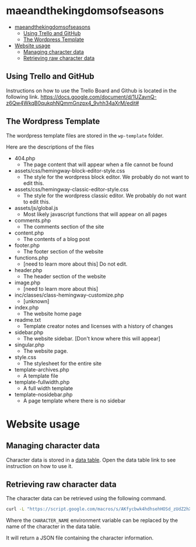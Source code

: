 # maeandthekingdomsofseasons

- [maeandthekingdomsofseasons](#maeandthekingdomsofseasons)
  - [Using Trello and GitHub](#using-trello-and-github)
  - [The Wordpress Template](#the-wordpress-template)
- [Website usage](#website-usage)
  - [Managing character data](#managing-character-data)
  - [Retrieving raw character data](#retrieving-raw-character-data)

## Using Trello and GitHub

Instructions on how to use the Trello Board and Github is located in the following link.
https://docs.google.com/document/d/1UZavnQ-z6Qw4WkqB0qukqhNQmmGnzpx4_9vhh34aXrM/edit#


## The Wordpress Template

The wordpress template files are stored in the `wp-template` folder.

Here are the descriptions of the files

- 404.php
  - The page content that will appear when a file cannot be found
- assets/css/hemingway-block-editor-style.css
  - The style for the wordpress block editor.  We probably do not want to edit this.
- assets/css/hemingway-classic-editor-style.css
  - The style for the wordpress classic editor.  We probably do not want to edit this.
- assets/js/global.js
  - Most likely javascript functions that will appear on all pages
- comments.php
  - The comments section of the site
- content.php
  - The contents of a blog post
- footer.php
  - The footer section of the website
- functions.php
  - [need to learn more about this]  Do not edit.
- header.php
  - The header section of the website
- image.php
  - [need to learn more about this]
- inc/classes/class-hemingway-customize.php
  - [unknown]
- index.php
  - The website home page
- readme.txt
  - Template creator notes and licenses with a history of changes
- sidebar.php
  - The website sidebar.  [Don't know where this will appear]
- singular.php
  - The website page.
- style.css
  - The stylesheet for the entire site
- template-archives.php
  - A template file
- template-fullwidth.php
  - A full width template
- template-nosidebar.php
  - A page template where there is no sidebar

# Website usage

## Managing character data

Character data is stored in a [data table](https://docs.google.com/spreadsheets/d/1tYCziig9hmANi0z_TAZYVL7dbd5rgF58lTuP_XkFa7s).  Open the data table link to see instruction on how to use it.

## Retrieving raw character data

The character data can be retrieved using the following command.

```bash
curl -L "https://script.google.com/macros/s/AKfycbwk4hdhsehHOSd_zUdZ2hXvNsTU0TNNQbKM3eX7vwGYhDixptc0/exec?name=${CHARACTER_NAME}"
```

Where the `CHARACTER_NAME` environment variable can be replaced by the name of the character in the data table.

It will return a JSON file containing the character information.